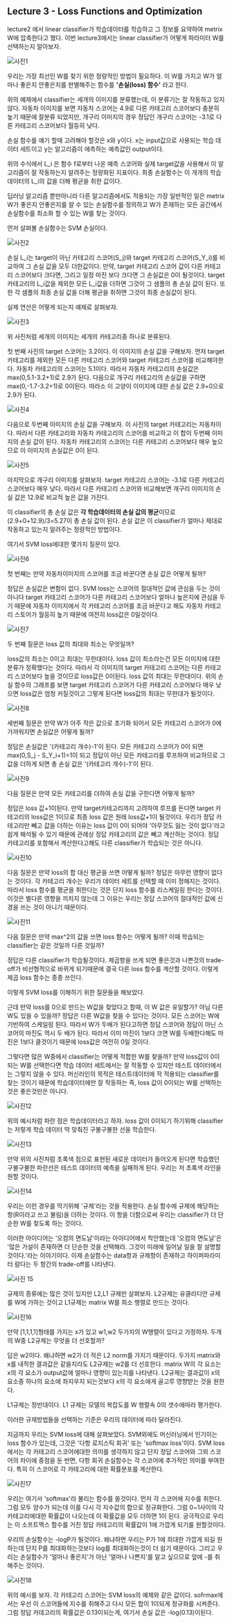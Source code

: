## Lecture 3 - Loss Functions and Optimization

lecture2 에서 linear classifier가 학습데이터를 학습하고 그 정보를 요약하여 metrix W에 압축한다고 했다. 이번 lecture3에서는 linear classifier가 어떻게 파라미터 W를 선택하는지 알아보자.

![사진1](https://user-images.githubusercontent.com/77263283/131453317-54c592ea-49ad-473e-9c57-4c3f407e24be.png)

우리는 가장 최선인 W를 찾기 위한 정량적인 방법이 필요하다. 이 W를 가지고 W가 얼마나 좋은지 안좋은지를 판별해주는 함수를 **'손실(loss) 함수'** 라고 한다. 

위의 예제에서 classifier는 세개의 이미지를 분류했는데, 이 분류기는 잘 작동하고 있지 않다. 자동차 이미지를 보면 자동차 스코어는 4.9로 다른 카테고리 스코어보다 충분히 높기 때문에 잘분류 되었지만, 개구리 이미지의 경우 정답인 개구리 스코어는 -3.1로 다른 카테고리 스코어보다 월등히 낮다.

손실 함수를 얘기 할때 고려해야 할것은 x와 y이다. x는 input값으로 사용되는 학습 데이터 세트이고 y는 알고리즘이 에측하는 예측값인 output이다. 

위의 수식에서 L_i 은 함수 f로부터 나온 예측 스코어와 실제 target값을 사용해서 이 알고리즘이 잘 작동하는지 알려주는 정량화된 지표이다.  최종 손실함수는 이 개개의 학습 데이터의 L_i의 값을 더해 평균을 취한 값이다. 

딥러닝 알고리즘 뿐만아니라 다른 알고리즘에서도 적용되는 가장 일반적인 일은 metrix W가 좋은지 안좋은지를 알 수 있는 손실함수를 정의하고 W가 존재하는 모든 공간에서 손실함수를 최소화 할 수 있는 W를 찾는 것이다.

먼저 살펴볼 손실함수는 SVM 손실이다.

![사진2](https://user-images.githubusercontent.com/77263283/131453334-c8747a66-5b45-40ca-868f-759e0d8a4ddc.png)

손실 L_i는 target이 아닌 카테고리 스코어(S_j)와 target 카테고리 스코어(S_Y_i)를 비교하여 그 손실 값을 모두 더한값이다.  만약, target 카테고리 스코어 값이 다른 카테고리 스코어보다 크다면, 그리고 일정 마진 보다 크다면 그 손실값은 0이 될것이다. target 카테고리의 L_i값을 제외한 모든 L_i값을 더하면 그것이 그 샘플의 총 손실 값이 된다. 또한 각 샘플의 최종 손실 값을 더해 평균을 취하면 그것이 최종 손실값이 된다.

실제 연산은 어떻게 되는지 예제로 살펴보자.

![사진3](https://user-images.githubusercontent.com/77263283/131453358-faddd3f0-f307-41d8-8652-0d23443c8296.png)

위 사진처럼 세개의 이미지는 세개의 카테고리중 하나로 분류된다.

첫 번째 사진의 target 스코어는 3.2이다. 이 이미지의 손실 값을 구해보자. 먼저 target 카테고리를 제외한 모든 다른 카테고리 스코어와 target 카테고리 스코어를 비교해야한다. 자동차 카테고리의 스코어는 5.1이다. 따라서 자동차 카테고리의 손실값은 max(0,5.1-3.2+1)로 2.9가 된다. 다음으로 개구리 카테고리의 손실값을 구하면 max(0,-1.7-3.2+1)로 0이된다. 따라소 이 고양이 이미지에 대한 손실 값은 2.9+0으로 2.9가 된다.

![사진4](https://user-images.githubusercontent.com/77263283/131453394-c57a49ed-fdca-4502-acd6-03b370e361b1.png)

다음으로 두번째 이미지의 손실 값을 구해보자. 이 사진의 target 카테고리는 자동차이다. 따라서 다른 카테고리와 자동차 카테고리의 스코어를 비교하고 이 합이 두번째 이미지의 손실 값이 된다. 자동차 카테고리의 스코어는 다른 카테고리 스코어보다 매우 높으므로 이 이미지의 손실값은 0이 된다.

![사진5](https://user-images.githubusercontent.com/77263283/131692075-3293e269-9792-4a2c-a8a4-97e20481e604.png)

마지막으로 개구리 이미지를 살펴보자. target 카테고리 스코어는 -3.1로 다른 카테고리 스코어보다 매우 낮다. 따라서 다른 카테고리 스코어와 비교해보면 개구리 이미지의 손실 값은 12.9로 비교적 높은 값을 가진다.

이 classifier의 총 손실 값은 **각 학습데이터의 손실 값의 평균**이므로 (2.9+0+12.9)/3=5.27이 총 손실 값이 된다. 손실 값은 이 classifier가 얼마나 제대로 작동하고 있는지 알려주는 정량적인 방법이다.

여기서 SVM loss에대한 몇가지 질문이 있다.

![사진6](https://user-images.githubusercontent.com/77263283/131692119-d4b9143d-5043-4684-a610-6930a3834621.png)

첫 번째는 만약 자동차이미지의 스코어를 조금 바꾼다면 손실 값은 어떻게 될까?

정답은 손실값은 변함이 없다. SVM loss는 스코어의 절대적인 값에 관심을 두는 것이아니다 target 카테고리 스코어가 다른 카테고리 스코어보다 얼마나 높은지에 관심을 두기 때문에 자동차 이미지에서 각 카테고리 스코어를 조금 바꾼다고 해도 자동차 카테고리 스토어가 월등히 높기 때문에 여전히 loss값은 0일것이다.

![사진7](https://user-images.githubusercontent.com/77263283/131692146-03938b24-b68e-49d5-9f0f-d42312833d59.png)

두 번째 질문은 loss 값의 최대와 최소는 무엇일까?

loss값의 최소는 0이고 최대는 무한대이다. loss 값이 최소라는건 모든 이미지에 대한 분류가 정확했다는 것이다. 따라서 각 이미지의 target 카테고리 스코어는 다른 카테고리 스코어보다 높을 것이므로 loss값은 0이된다. loss 값의 최대는 무한대이다. 위의 손실 함수의 그래프를 보면 target 카테고리 스코어가 다른 카테고리 스코어보다 매우 낮으면 loss값은 엄청 커질것이고 그렇게 된다면 loss값의 최대는 무한대가 될것이다.

![사진8](https://user-images.githubusercontent.com/77263283/131832509-35b7c515-e096-42fc-88c6-aa0093d84f45.png)

세번째 질문은 만약  W가 아주 작은 값으로 초기화 되어서 모든 카테고리 스코어가 0에 가까워지면 손실값은 어떻게 될까?

정답은 손실값은 '(카테고리 개수)-1'이 된다. 모든 카테고리 스코어가 0이 되면 max(0,S_j - S_Y_i+1)=1이 되고 정답이 아닌 모든 카테고리를 루프하여 비교하므로 그 값을 더하게 되면 총 손실 값은  '(카테고리 개수)-1'이 된다.

![사진9](https://user-images.githubusercontent.com/77263283/131832528-6e5afd94-dd50-4fc6-839d-fd5991665073.png)

다음 질문은 만약 모든 카테고리를 더하여 손실 값을 구한다면 어떻게 될까?

정답은 loss 값+1이된다. 만약 target카테고리까지 고려하여 루프를 돈다면 target 카테고리의 loss값은 1이므로 최종 loss 값은 원래 loss값+1이 될것이다. 우리가 정답 카테고리만 빼고 값을 더하는 이유는 loss 값이 0이 되어야 '아무것도 잃는 것이 없다'라고 쉽게 해석될 수 있기 때문에 관례상 정답 카테고리의 값은 빼고 계산하는 것이다. 정답 카테고리를 포함해서 계산한다고해도 다른 classifier가 학습되는 것은 아니다.

![사진10](https://user-images.githubusercontent.com/77263283/131832557-a056ceb9-4591-4fad-8812-ad59099591aa.png)

다음 질문은 만약 loss의 합 대신 평균을 쓰면 어떻게 될까?
정답은 아무런 영향이 없다는 것이다. 각 카테고리 개수는 우리가 데이터 세트를 선택할 때 이미 정해지는 것이다. 따라서 loss 함수를 평균을 취한다는 것은 단지 loss 함수를 리스케일링 한다는 것이다. 이것은 별다른 영향을 끼치지 않는데 그 이유는 우리는 정답 스코어의 절대적인 값에 신경을 쓰는 것이 아니기 때문이다.

![사진11](https://user-images.githubusercontent.com/77263283/131832575-f4aaf52d-c578-44b4-b3f0-b3fffe9832df.png)

다음 질문은 만약 max^2의 값을 쓰면 loss 함수는 어떻게 될까? 이때 학습되는 classifier는 같은 것일까 다른 것일까?

정답은 다른 classifier가 학습될것이다. 제곱항을 쓰게 되면 좋은것과 나쁜것의 trade-off가 비선형적으로 바뀌게 되기때문에 결국 다른 loss 함수를 계산할 것이다. 이렇게 제곱 loss 함수는 종종 쓰인다. 

이렇게 SVM loss를 이해하기 위한 질문들을 해보았다.

근데 만약 loss를 0으로 만드는 W값을 찾았다고 할때, 이 W 값은 유일할가? 아님 다른 W도 있을 수 있을까? 정답은 다른 W값을 찾을 수 있다는 것이다. 모든 스코어는 W에 기반하여 스케일링 된다. 따라서 W가 두배가 된다고하면 정답 스코어와 정답이 아닌 스코어의 마진도 역시 두 배가 된다. 따라서 이미 마진이 1보다 크면 W를 두배한다해도 마진은 1보다 클것이기 때문에 loss값은 여전히 0일 것이다.

그렇다면 많은 W중에서 classifier는 어떻게 적합한 W를 찾을까? 만약 loss값이 0이 되는 W를 선택한다면 학습 데이터 세트에서는 잘 작동할 수 있지만 테스트 데이터에서는 그렇지 않을 수 있다. 머신러인의 목적은 테스트데이터에 작 적용되는 classifier를 찾는 것이기 때문에 학습데이터에만 잘 작동하는 즉, loss 값이 0이되는 W를 선택하는 것은 좋은것만은 아니다. 

![사진12](https://user-images.githubusercontent.com/77263283/131832590-90d8c5a9-21ce-45eb-9d2b-c08f86fb5bff.png)

위의 예시처럼 파란 점은 학습데이터라고 하자. loss 값이 0이되기 하기위해 classifier는 저렇게 학습 데이터 딱 맞춰진 구불구불한 선을 학습한다. 

![사진13](https://user-images.githubusercontent.com/77263283/131832605-f4e8ac6f-8684-4964-9501-2c848831dd32.png)

만약 위의 사진처럼 초록색 점으로 표현된 새로운 데이터가 들어오게 된다면 학습했던 구불구불한 파란선은 테스트 데이터의 예측을 실패하게 된다. 우리는 저 초록색 라인을 원할 것이다.

![사진14](https://user-images.githubusercontent.com/77263283/131832619-b319019c-197e-431f-8b6b-65f50074444f.png)

우리는 이런 경우를 막기위해 '규제'라는 것을 적용한다. 손실 함수에 규제에 해당하는 항(R이라고 쓰고 불림)을 더하는 것이다. 이 항을 더함으로써 우리는 classifier가 더 단순한 W를 찾도록 하는 것이다. 

이러한 아이디어는 '오컴의 면도날'이라는 아이디어에서 착안했는데 '오컴의 면도날'은 '많은 가설이 존재하면 더 단순한 것을 선택해라. 그것이 미래에 일어날 일을 잘 설명할 것이다.'라는 이야기이다. 이제 손실함수는 data항과 규제항이 존재하고 하이퍼파라미터 람다는 두 항간의 trade-off를 나타낸다.

![사진 15](https://user-images.githubusercontent.com/77263283/131832631-b5aa189b-e261-48a6-b05c-2124011a9d22.png)

규제의 종류에는 많은 것이 있지만 L2,L1 규제만 살펴보자. L2규제는 유클리디안 규제를 W에 가하는 것이고 L1규제는 matrix W를 희소 행렬로 만드는 것이다. 

![사진16](https://user-images.githubusercontent.com/77263283/131832652-aa6d06e5-422b-465e-922e-e3fcafff3695.png)

만약 [1,1,1,1]형태를 가지는 x가 있고 w1,w2 두가지의 W행렬이 있다고 가정하자. 두개의 W중 L2규제는 무엇을 더 선호할까?

답은 w2이다. 왜냐하면 w2가 더 적은 L2 norm를 가지기 때문이다. 두가지 matrix와 x를 내적한 결과값은 같을지라도 L2규제는 w2를 더 선호한다. matrix W의 각 요소는 x의 각 요소가 output값에 얼마나 영향이 있는지를 나타낸다. L2규제는 결과값이 x의 요소중 하나의 요소에 좌지우지 되는것보다 x의 각 요소에게 골고루 영향받는 것을 원한다. 

L1규제는 정반대이다. L1 규제는 모델의 복잡도를 W 행렬속 0의 갯수에따라 평가한다. 

이러한 규제방법들을 선택하는 기준은 우리의 데이터에 따라 달라진다. 

지금까지 우리는 SVM loss에 대해 살펴보았다. SVM외에도 머신러닝에서 인기이는 loss 함수가 있는데, 그것은 '다항 로지스틱 회귀' 또는 'softmax loss'이다. SVM loss에서는 각 카테고리 스코어에대한 의미를 생각하지 않고 단지 정답 스코어와 그외 스코어의 차이에 중점을 둔 반면, 다항 회귀 손실함수는 각 스코어에 추가적인 의미를 부여한다. 특히 이 스코어로 각 카테고리에 대한 확률분포를 계산한다.

![사진17](https://user-images.githubusercontent.com/77263283/131832664-c9eecbfe-bcbf-436c-bcce-c740b6ebce99.png)

우리는 여기서 'softmax'라 불리는 함수를 쓸것이다. 먼저 각 스코어에 지수를 취한다. 그럼 모두 양수가 되는데 이를 다시 각 지수값의 합으로 정규화한다. 그럼 0~1사이의 각 카테고리에대한 확률값이 나오는데 이 확률값을 모두 더하면 1이 된다.  궁극적으로 우리는 이 소프트맥스 함수를 거친 정답 카테고리의 확률값이 1에 가깝게 되기를 원할것이다.

우리의 손실함수는 -logP가 될것이다. 왜냐하면 우리는 P가 1에 최대한 가깝게 되길 원하는데 단지 P를 최대화하는것보다 log를 최대화하는것이 더 쉽기 때문이다. 그리고 우리는 손실함수가 '얼마나 좋은지'가 아닌 '얼마나 나쁜지'를 알고 싶으므로 앞에 -를 취해주는 것이다.

![사진18](https://user-images.githubusercontent.com/77263283/131832676-9bf52005-c0b7-4531-af69-8ade863c73a7.png)

위의 예시를 보자. 각 카테고리 스코어는 SVM loss의 예제와 같은 값이다. sofrmax에서는 우선 이 스코어들에 지수를 취해주고 다시 모든 합이 1이되게 정규화를 시켜준다. 그럼 정답 카데고리의 확률값은 0.13이되는게, 여기서 손실 값은 -log(0.13)이된다.
